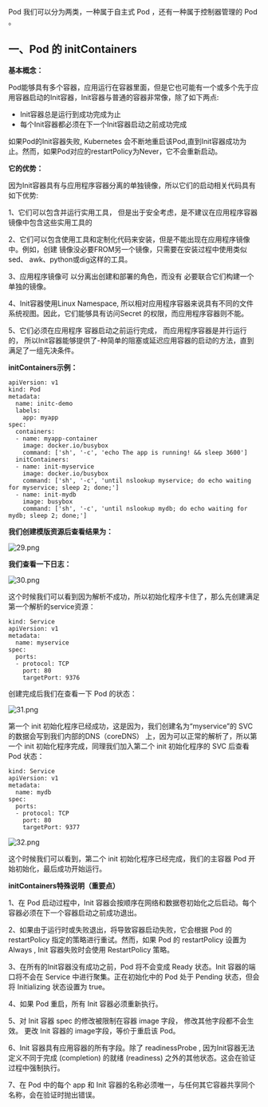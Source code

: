 Pod 我们可以分为两类，一种属于自主式 Pod ，还有一种属于控制器管理的 Pod 。

## 一、Pod 的 initContainers

**基本概念：**

Pod能够具有多个容器，应用运行在容器里面，但是它也可能有一个或多个先于应用容器启动的Init容器，Init容器与普通的容器非常像，除了如下两点:

- Init容器总是运行到成功完成为止
- 每个Init容器都必须在下一个Init容器启动之前成功完成

如果Pod的Init容器失败, Kubernetes 会不断地重启该Pod,直到Init容器成功为止。然而，如果Pod对应的restartPolicy为Never，它不会重新启动。

**它的优势：**

因为Init容器具有与应用程序容器分离的单独镜像，所以它们的启动相关代码具有如下优势:

1、它们可以包含并运行实用工具， 但是出于安全考虑，是不建议在应用程序容器镜像中包含这些实用工具的

2、它们可以包含使用工具和定制化代码来安装，但是不能出现在应用程序镜像中。例如，创建 镜像没必要FROM另一个镜像，只需要在安装过程中使用类似sed、 awk、python或dig这样的工具。

3、应用程序镜像可 以分离出创建和部署的角色，而没有 必要联合它们构建一个单独的镜像。

4、Init容器使用Linux Namespace, 所以相对应用程序容器来说具有不同的文件系统视图。因此，它们能够具有访问Secret 的权限，而应用程序容器则不能。

5、它们必须在应用程序 容器启动之前运行完成， 而应用程序容器是并行运行的， 所以Init容器能够提供了-种简单的阻塞或延迟应用容器的启动的方法，直到满足了一组先决条件。

**initContainers示例：**

```
apiVersion: v1
kind: Pod
metadata:
  name: initc-demo
  labels:
    app: myapp
spec:
  containers:
  - name: myapp-container
    image: docker.io/busybox
    command: ['sh', '-c', 'echo The app is running! && sleep 3600']
  initContainers:
  - name: init-myservice
    image: docker.io/busybox
    command: ['sh', '-c', 'until nslookup myservice; do echo waiting for myservice; sleep 2; done;']
  - name: init-mydb
    image: busybox
    command: ['sh', '-c', 'until nslookup mydb; do echo waiting for mydb; sleep 2; done;']
```

**我们创建模版资源后查看结果为：**

![29.png](https://www.zutuanxue.com:8000/static/media/images/2020/10/10/1602327495326.png)

**我们查看一下日志：**

![30.png](https://www.zutuanxue.com:8000/static/media/images/2020/10/10/1602327507111.png)

这个时候我们可以看到因为解析不成功，所以初始化程序卡住了，那么先创建满足第一个解析的service资源：

```
kind: Service
apiVersion: v1
metadata:
  name: myservice
spec:
  ports:
  - protocol: TCP
    port: 80
    targetPort: 9376
```

创建完成后我们在查看一下 Pod 的状态：

![31.png](https://www.zutuanxue.com:8000/static/media/images/2020/10/10/1602327523513.png)

第一个 init 初始化程序已经成功，这是因为，我们创建名为“myservice”的 SVC 的数据会写到我们内部的DNS（coreDNS） 上，因为可以正常的解析了，所以第一个 init 初始化程序完成，同理我们加入第二个 init 初始化程序的 SVC 后查看 Pod 状态：

```
kind: Service
apiVersion: v1
metadata:
  name: mydb
spec:
  ports:
  - protocol: TCP
    port: 80
    targetPort: 9377
```

![32.png](https://www.zutuanxue.com:8000/static/media/images/2020/10/10/1602327544223.png)

 这个时候我们可以看到，第二个 init 初始化程序已经完成，我们的主容器 Pod 开始初始化，最后成功开始运行。

**initContainers特殊说明（重要点）**

1、在 Pod 启动过程中，Init 容器会按顺序在网络和数据卷初始化之后启动。每个容器必须在下一个容器启动之前成功退出。

2、如果由于运行时或失败退出，将导致容器启动失败，它会根据 Pod 的 restartPolicy 指定的策略进行重试。然而，如果 Pod 的 restartPolicy 设置为 Always , Init 容器失败时会使用 RestartPolicy 策略。

3、在所有的Init容器没有成功之前，Pod 将不会变成 Ready 状态。Init 容器的端口将不会在 Service 中进行聚集。正在初始化中的 Pod 处于 Pending 状态，但会将 Initializing 状态设置为 true。

4、如果 Pod 重启，所有 Init 容器必须重新执行。

5、对 Init 容器 spec 的修改被限制在容器 image 字段， 修改其他字段都不会生效。 更改 Init 容器的 image字段，等价于重启该 Pod。

6、Init 容器具有应用容器的所有字段。除了 readinessProbe , 因为Init容器无法定义不同于完成 (completion) 的就绪 (readiness) 之外的其他状态。这会在验证过程中强制执行。

7、在 Pod 中的每个 app 和 Init 容器的名称必须唯一，与任何其它容器共享同个名称，会在验证时抛出错误。